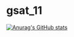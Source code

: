 # gsat_11

[![Anurag's GitHub stats](https://github-readme-stats.vercel.app/api?username=gsat_11)](https://github.com/gsat_11/github-readme-stats)
